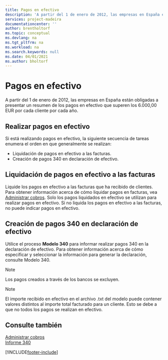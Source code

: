 ```yaml
---
title: Pagos en efectivo
description: 'A partir del 1 de enero de 2012, las empresas en España están obligadas a presentar un resumen de los pagos en efectivo que superen los 6.000,00 EUR por cada cliente por cada año.'
services: project-madeira
documentationcenter: ''
author: brentholtorf
ms.topic: conceptual
ms.devlang: na
ms.tgt_pltfrm: na
ms.workload: na
ms.search.keywords: null
ms.date: 04/01/2021
ms.author: bholtorf
---
```

# Pagos en efectivo
A partir del 1 de enero de 2012, las empresas en España están obligadas a presentar un resumen de los pagos en efectivo que superen los 6.000,00 EUR por cada cliente por cada año.  

## Realizar pagos en efectivo  
Si está realizando pagos en efectivo, la siguiente secuencia de tareas enumera el orden en que generalmente se realizan:  

- Liquidación de pagos en efectivo a las facturas.  
- Creación de pagos 340 en declaración de efectivo.  

## Liquidación de pagos en efectivo a las facturas  
Liquide los pagos en efectivo a las facturas que ha recibido de clientes. Para obtener información acerca de cómo liquidar pagos en facturas, vea [Administrar cobros](../../receivables-manage-receivables.md). Solo los pagos liquidados en efectivo se utilizan para realizar pagos en efectivo. Si no liquida los pagos en efectivo a las facturas, no puede indicar pagos en efectivo.  

## Creación de pagos 340 en declaración de efectivo  
Utilice el proceso **Modelo 340** para informar realizar pagos 340 en la declaración de efectivo. Para obtener información acerca de cómo especificar y seleccionar la información para generar la declaración, consulte Modelo 340.  

> [!NOTE]  
>  Los pagos creados a través de los bancos se excluyen.  

> [!NOTE]  
>  El importe recibido en efectivo en el archivo .txt del modelo puede contener valores distintos al importe total facturado para un cliente. Esto se debe a que no todos los pagos se realizan en efectivo.  

## Consulte también  
[Administrar cobros](../../receivables-manage-receivables.md)     
 [Informe 340](report-340.md)


[!INCLUDE[footer-include](../../includes/footer-banner.md)]